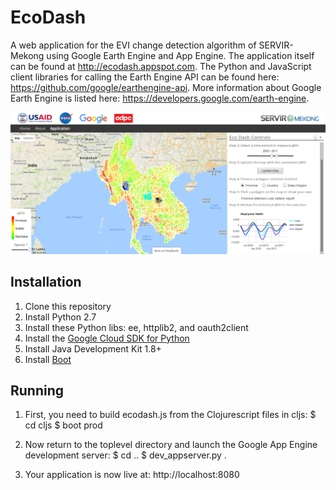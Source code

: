 # EcoDash

A web application for the EVI change detection algorithm of SERVIR-Mekong using
Google Earth Engine and App Engine. The application itself can be found at
<a href="http://ecodash.appspot.com/">http://ecodash.appspot.com</a>. The Python
and JavaScript client libraries for calling the Earth Engine API can be found here:
<a href="https://github.com/google/earthengine-api/">https://github.com/google/earthengine-api</a>. More information about Google Earth Engine is listed here:
<a href="https://developers.google.com/earth-engine/">https://developers.google.com/earth-engine</a>.

![Screenshot](static/images/screenshot.png)

## Installation

1. Clone this repository
2. Install Python 2.7
4. Install these Python libs: ee, httplib2, and oauth2client
3. Install the <a href="https://cloud.google.com/appengine/docs/python/download">Google Cloud SDK for Python</a>
5. Install Java Development Kit 1.8+
6. Install <a href="http://boot-clj.com/">Boot</a>

## Running

1. First, you need to build ecodash.js from the Clojurescript files in cljs:
   $ cd cljs
   $ boot prod

2. Now return to the toplevel directory and launch the Google App Engine development server:
   $ cd ..
   $ dev_appserver.py .

3. Your application is now live at: http://localhost:8080

